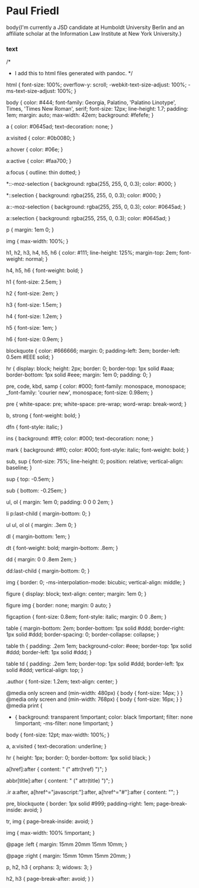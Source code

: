 # Paul Friedl

body{I'm currently a JSD candidate at Humboldt University Berlin and an affiliate scholar at the Information Law Institute at New York University.}

### text ###


/*
 * I add this to html files generated with pandoc.
 */

html {
  font-size: 100%;
  overflow-y: scroll;
  -webkit-text-size-adjust: 100%;
  -ms-text-size-adjust: 100%;
}

body {
  color: #444;
  font-family: Georgia, Palatino, 'Palatino Linotype', Times, 'Times New Roman', serif;
  font-size: 12px;
  line-height: 1.7;
  padding: 1em;
  margin: auto;
  max-width: 42em;
  background: #fefefe;
}

a {
  color: #0645ad;
  text-decoration: none;
}

a:visited {
  color: #0b0080;
}

a:hover {
  color: #06e;
}

a:active {
  color: #faa700;
}

a:focus {
  outline: thin dotted;
}

*::-moz-selection {
  background: rgba(255, 255, 0, 0.3);
  color: #000;
}

*::selection {
  background: rgba(255, 255, 0, 0.3);
  color: #000;
}

a::-moz-selection {
  background: rgba(255, 255, 0, 0.3);
  color: #0645ad;
}

a::selection {
  background: rgba(255, 255, 0, 0.3);
  color: #0645ad;
}

p {
  margin: 1em 0;
}

img {
  max-width: 100%;
}

h1, h2, h3, h4, h5, h6 {
  color: #111;
  line-height: 125%;
  margin-top: 2em;
  font-weight: normal;
}

h4, h5, h6 {
  font-weight: bold;
}

h1 {
  font-size: 2.5em;
}

h2 {
  font-size: 2em;
}

h3 {
  font-size: 1.5em;
}

h4 {
  font-size: 1.2em;
}

h5 {
  font-size: 1em;
}

h6 {
  font-size: 0.9em;
}

blockquote {
  color: #666666;
  margin: 0;
  padding-left: 3em;
  border-left: 0.5em #EEE solid;
}

hr {
  display: block;
  height: 2px;
  border: 0;
  border-top: 1px solid #aaa;
  border-bottom: 1px solid #eee;
  margin: 1em 0;
  padding: 0;
}

pre, code, kbd, samp {
  color: #000;
  font-family: monospace, monospace;
  _font-family: 'courier new', monospace;
  font-size: 0.98em;
}

pre {
  white-space: pre;
  white-space: pre-wrap;
  word-wrap: break-word;
}

b, strong {
  font-weight: bold;
}

dfn {
  font-style: italic;
}

ins {
  background: #ff9;
  color: #000;
  text-decoration: none;
}

mark {
  background: #ff0;
  color: #000;
  font-style: italic;
  font-weight: bold;
}

sub, sup {
  font-size: 75%;
  line-height: 0;
  position: relative;
  vertical-align: baseline;
}

sup {
  top: -0.5em;
}

sub {
  bottom: -0.25em;
}

ul, ol {
  margin: 1em 0;
  padding: 0 0 0 2em;
}

li p:last-child {
  margin-bottom: 0;
}

ul ul, ol ol {
  margin: .3em 0;
}

dl {
  margin-bottom: 1em;
}

dt {
  font-weight: bold;
  margin-bottom: .8em;
}

dd {
  margin: 0 0 .8em 2em;
}

dd:last-child {
  margin-bottom: 0;
}

img {
  border: 0;
  -ms-interpolation-mode: bicubic;
  vertical-align: middle;
}

figure {
  display: block;
  text-align: center;
  margin: 1em 0;
}

figure img {
  border: none;
  margin: 0 auto;
}

figcaption {
  font-size: 0.8em;
  font-style: italic;
  margin: 0 0 .8em;
}

table {
  margin-bottom: 2em;
  border-bottom: 1px solid #ddd;
  border-right: 1px solid #ddd;
  border-spacing: 0;
  border-collapse: collapse;
}

table th {
  padding: .2em 1em;
  background-color: #eee;
  border-top: 1px solid #ddd;
  border-left: 1px solid #ddd;
}

table td {
  padding: .2em 1em;
  border-top: 1px solid #ddd;
  border-left: 1px solid #ddd;
  vertical-align: top;
}

.author {
  font-size: 1.2em;
  text-align: center;
}

@media only screen and (min-width: 480px) {
  body {
    font-size: 14px;
  }
}
@media only screen and (min-width: 768px) {
  body {
    font-size: 16px;
  }
}
@media print {
  * {
    background: transparent !important;
    color: black !important;
    filter: none !important;
    -ms-filter: none !important;
  }

  body {
    font-size: 12pt;
    max-width: 100%;
  }

  a, a:visited {
    text-decoration: underline;
  }

  hr {
    height: 1px;
    border: 0;
    border-bottom: 1px solid black;
  }

  a[href]:after {
    content: " (" attr(href) ")";
  }

  abbr[title]:after {
    content: " (" attr(title) ")";
  }

  .ir a:after, a[href^="javascript:"]:after, a[href^="#"]:after {
    content: "";
  }

  pre, blockquote {
    border: 1px solid #999;
    padding-right: 1em;
    page-break-inside: avoid;
  }

  tr, img {
    page-break-inside: avoid;
  }

  img {
    max-width: 100% !important;
  }

  @page :left {
    margin: 15mm 20mm 15mm 10mm;
}

  @page :right {
    margin: 15mm 10mm 15mm 20mm;
}

  p, h2, h3 {
    orphans: 3;
    widows: 3;
  }

  h2, h3 {
    page-break-after: avoid;
  }
}
